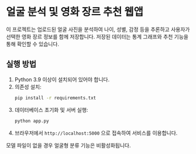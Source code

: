 # 얼굴 분석 및 영화 장르 추천 웹앱

이 프로젝트는 업로드된 얼굴 사진을 분석하여 나이, 성별, 감정 등을 추론하고
사용자가 선택한 영화 장르 정보를 함께 저장합니다. 저장된 데이터는 통계
그래프와 추천 기능을 통해 확인할 수 있습니다.

## 실행 방법

1. Python 3.9 이상이 설치되어 있어야 합니다.
2. 의존성 설치:
   ```bash
   pip install -r requirements.txt
   ```
3. 데이터베이스 초기화 및 서버 실행:
   ```bash
   python app.py
   ```
4. 브라우저에서 `http://localhost:5000` 으로 접속하여 서비스를 이용합니다.

모델 파일이 없을 경우 얼굴형 분류 기능은 비활성화됩니다.
